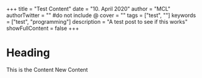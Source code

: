 +++
title = "Test Content"
date = "10. April 2020"
author = "MCL"
authorTwitter = "" #do not include @
cover = ""
tags = ["test", ""]
keywords = ["test", "programming"]
description = "A test post to see if this works"
showFullContent = false
+++

# Heading

This is the Content
New Content